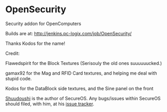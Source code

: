 OpenSecurity
============

Security addon for OpenComputers

Builds are at: http://jenkins.pc-logix.com/job/OpenSecurity/

Thanks Kodos for the name!


Credit:

Flawedspirit for the Block Textures (Serisouly the old ones suuuuuucked.)

gamax92 for the Mag and RFID Card textures, and helping me deal with stupid code.

Kodos for the DataBlock side textures, and the Sine panel on the front

[Shuudoushi](https://github.com/Shuudoushi) is the author of SecureOS. Any bugs/issues within SecureOS should filed, with him, at his [issue tracker](https://github.com/Shuudoushi/SecureOS/issues).
